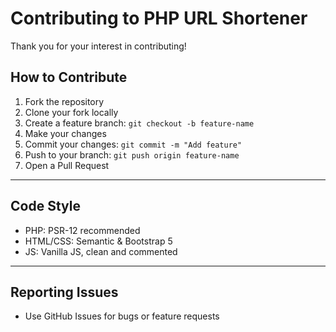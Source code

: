 # Contributing to PHP URL Shortener

Thank you for your interest in contributing!

## How to Contribute

1. Fork the repository  
2. Clone your fork locally  
3. Create a feature branch: `git checkout -b feature-name`  
4. Make your changes  
5. Commit your changes: `git commit -m "Add feature"`  
6. Push to your branch: `git push origin feature-name`  
7. Open a Pull Request

---

## Code Style

- PHP: PSR-12 recommended  
- HTML/CSS: Semantic & Bootstrap 5  
- JS: Vanilla JS, clean and commented

---

## Reporting Issues

- Use GitHub Issues for bugs or feature requests